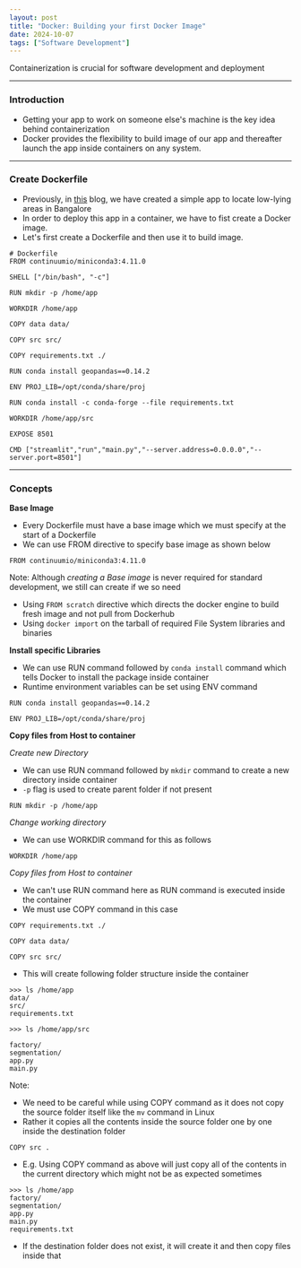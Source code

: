 ```yaml
---
layout: post
title: "Docker: Building your first Docker Image"
date: 2024-10-07
tags: ["Software Development"]
---
```


Containerization is crucial for software development and deployment

---
### Introduction

- Getting your app to work on someone else's machine is the key idea behind containerization
- Docker provides the flexibility to build image of our app and thereafter launch the app inside containers on any system.

---
### Create Dockerfile

- Previously, in [this](https://gouherdanish.github.io/2024/09/25/low-lying-areas-mapping.html) blog, we have created a simple app to locate low-lying areas in Bangalore
- In order to deploy this app in a container, we have to fist create a Docker image. 
- Let's first create a Dockerfile and then use it to build image.

```
# Dockerfile
FROM continuumio/miniconda3:4.11.0

SHELL ["/bin/bash", "-c"]

RUN mkdir -p /home/app

WORKDIR /home/app

COPY data data/

COPY src src/

COPY requirements.txt ./

RUN conda install geopandas==0.14.2

ENV PROJ_LIB=/opt/conda/share/proj

RUN conda install -c conda-forge --file requirements.txt

WORKDIR /home/app/src

EXPOSE 8501

CMD ["streamlit","run","main.py","--server.address=0.0.0.0","--server.port=8501"]
```

---
### Concepts

**Base Image**

- Every Dockerfile must have a base image which we must specify at the start of a Dockerfile 
- We can use FROM directive to specify base image as shown below

```
FROM continuumio/miniconda3:4.11.0
```

Note: Although _creating a Base image_ is never required for standard development, we still can create if we so need
- Using `FROM scratch` directive which directs the docker engine to build fresh image and not pull from Dockerhub
- Using `docker import` on the tarball of required File System libraries and binaries

**Install specific Libraries**

- We can use RUN command followed by `conda install` command which tells Docker to install the package inside container
- Runtime environment variables can be set using ENV command
```
RUN conda install geopandas==0.14.2

ENV PROJ_LIB=/opt/conda/share/proj
```

**Copy files from Host to container**

_Create new Directory_
- We can use RUN command followed by `mkdir` command to create a new directory inside container
- `-p` flag is used to create parent folder if not present

```
RUN mkdir -p /home/app
```

_Change working directory_
- We can use WORKDIR command for this as follows

```
WORKDIR /home/app
```

_Copy files from Host to container_

- We can't use RUN command here as RUN command is executed inside the container
- We must use COPY command in this case

```
COPY requirements.txt ./

COPY data data/

COPY src src/
```

- This will create following folder structure inside the container

```
>>> ls /home/app
data/
src/
requirements.txt
```


```
>>> ls /home/app/src

factory/
segmentation/
app.py
main.py
```

Note:
- We need to be careful while using COPY command as it does not copy the source folder itself like the `mv` command in Linux
- Rather it copies all the contents inside the source folder one by one inside the destination folder
```
COPY src .
```

- E.g. Using COPY command as above will just copy all of the contents in the current directory which might not be as expected sometimes

```
>>> ls /home/app
factory/
segmentation/
app.py
main.py
requirements.txt
```

- If the destination folder does not exist, it will create it and then copy files inside that
